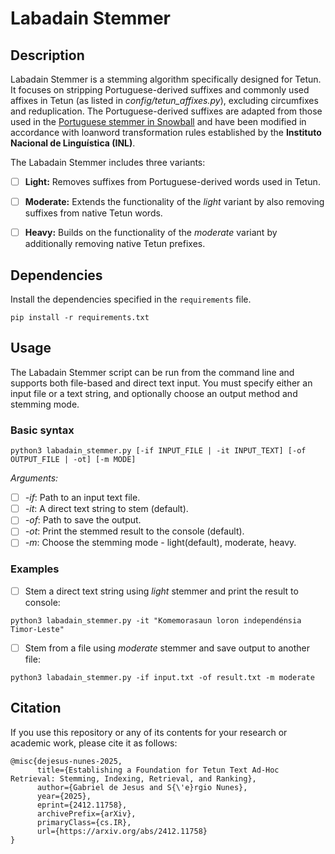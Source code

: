 # Labadain Stemmer

## Description
Labadain Stemmer is a stemming algorithm specifically designed for Tetun. It focuses on stripping Portuguese-derived suffixes and commonly used affixes in Tetun (as listed in *config/tetun_affixes.py*), excluding circumfixes and reduplication. The Portuguese-derived suffixes are adapted from those used in the [Portuguese stemmer in Snowball](https://snowballstem.org/algorithms/portuguese/stemmer.html) and have been modified in accordance with loanword transformation rules established by the **Instituto Nacional de Linguística (INL)**. 

The Labadain Stemmer includes three variants:

- [ ] **Light:** Removes suffixes from Portuguese-derived words used in Tetun.

- [ ] **Moderate:** Extends the functionality of the *light* variant by also removing suffixes from native Tetun words.

- [ ] **Heavy:** Builds on the functionality of the *moderate* variant by additionally removing native Tetun prefixes.


## Dependencies

Install the dependencies specified in the `requirements` file.

```
pip install -r requirements.txt
```

## Usage

The Labadain Stemmer script can be run from the command line and supports both file-based and direct text input. You must specify either an input file or a text string, and optionally choose an output method and stemming mode.

### Basic syntax
```
python3 labadain_stemmer.py [-if INPUT_FILE | -it INPUT_TEXT] [-of OUTPUT_FILE | -ot] [-m MODE]
```

*Arguments:*

- [ ] *-if*: Path to an input text file.
- [ ] *-it*: A direct text string to stem (default).
- [ ] *-of*: Path to save the output.
- [ ] *-ot*: Print the stemmed result to the console (default).
- [ ] *-m*: Choose the stemming mode - light(default), moderate, heavy.

### Examples

- [ ] Stem a direct text string using *light* stemmer and print the result to console:

```
python3 labadain_stemmer.py -it "Komemorasaun loron independénsia Timor-Leste"
```

- [ ] Stem from a file using *moderate* stemmer and save output to another file:

```
python3 labadain_stemmer.py -if input.txt -of result.txt -m moderate
```


## Citation
If you use this repository or any of its contents for your research or academic work, please cite it as follows:

```
@misc{dejesus-nunes-2025,
      title={Establishing a Foundation for Tetun Text Ad-Hoc Retrieval: Stemming, Indexing, Retrieval, and Ranking}, 
      author={Gabriel de Jesus and S{\'e}rgio Nunes},
      year={2025},
      eprint={2412.11758},
      archivePrefix={arXiv},
      primaryClass={cs.IR},
      url={https://arxiv.org/abs/2412.11758}
}
```